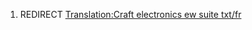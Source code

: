 1.  REDIRECT [Translation:Craft electronics ew suite
    txt/fr](Translation:Craft_electronics_ew_suite_txt/fr "wikilink")